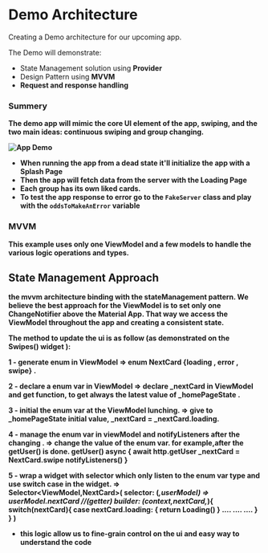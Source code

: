 # Demo Architecture

Creating a Demo architecture for our upcoming app.

The Demo will demonstrate:
* State Management solution using <b>Provider</b>
* Design Pattern using <b> MVVM
* Request and response handling

  

### Summery

The demo app will mimic the core UI element of the app, swiping, and the two main ideas: continuous swiping and group changing.

![App Demo](https://media0.giphy.com/media/sA2wYacT0U4TvwzLdr/giphy.gif?cid=790b7611b44c45b576ceaf2669fe4e42075d2ad268ef1ae0&rid=giphy.gif&ct=g)

* When running the app from a dead state it'll initialize the app with a <b>Splash Page</b>
* Then the app will fetch data from the server with the <b>Loading Page</b>
* Each group has its own liked cards.
* To test the app response to error go to the `FakeServer` class and play with the `oddsToMakeAnError` variable

### MVVM
This example uses only one ViewModel and a few models to handle the various logic operations and types.

## State Management Approach
the mvvm architecture binding with the stateManagement pattern.
We believe the best approach for the ViewModel is to set only one ChangeNotifier above the Material App.
That way we access the ViewModel throughout the app and creating a consistent state. 

The method to update the ui is as follow (as demonstrated on the Swipes() widget ):

1 - generate enum in ViewModel 
=>  enum NextCard {loading , error , swipe} .

2 - declare a enum var in ViewModel
=>  declare _nextCard in ViewModel and get function, to get 
always the latest value of _homePageState .

3 - initial the enum var at the ViewModel lunching.
=> give to _homePageState initial value, 
  _nextCard = _nextCard.loading.

4 - manage the enum var in viewModel and notifyListeners after the changing .
=> change the value of the enum var.
 for example,after the getUser() is done.
 getUser() async {
     await http.getUser
     _nextCard = NextCard.swipe
     notifyListeners()
 }

5 - wrap a widget with selector which only listen to the enum var type and use switch case in the widget.
=>  
Selector<ViewModel,NextCard>(
    selector: (_,userModel) => userModel.nextCard //(getter)
    builder: (context,nextCard,_){
        switch(nextCard){
            case nextCard.loading:
            {
                return Loading()
            }
           ....
           ....
           ....
        }
    }
)  


* this logic allow us to fine-grain control on the ui and easy way to understand the code
